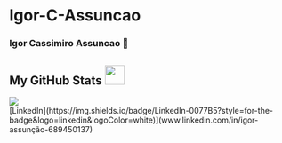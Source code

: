 # Igor-C-Assuncao

### Igor Cassimiro Assuncao 👋
##  My GitHub Stats <img src = "https://i.pinimg.com/originals/65/c4/f4/65c4f452571be1261e9c623f7da488ac.gif" width = 35px> 
 
 <div id="scores" >
   <img display="flex" align="center" src="https://github-readme-stats.anuraghazra1.vercel.app/api?username=igor-c-assuncao&show_icons=true" />
   
  

</div>
[LinkedIn](https://img.shields.io/badge/LinkedIn-0077B5?style=for-the-badge&logo=linkedin&logoColor=white)](www.linkedin.com/in/igor-assunção-689450137)
